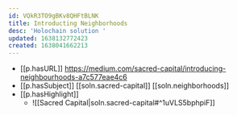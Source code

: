 ```yaml
---
id: VQkR3TO9gBKv8QHFtBLNK
title: Introducting Neighborhoods
desc: 'Holochain solution '
updated: 1638132772423
created: 1638041662213
---
```




- [[p.hasURL]] https://medium.com/sacred-capital/introducing-neighbourhoods-a7c577eae4c6
- [[p.hasSubject]] [[soln.sacred-capital]] [[soln.neighborhoods]]
- [[p.hasHighlight]]
  - ![[Sacred Capital|soln.sacred-capital#^1uVLS5bphpiF]]
